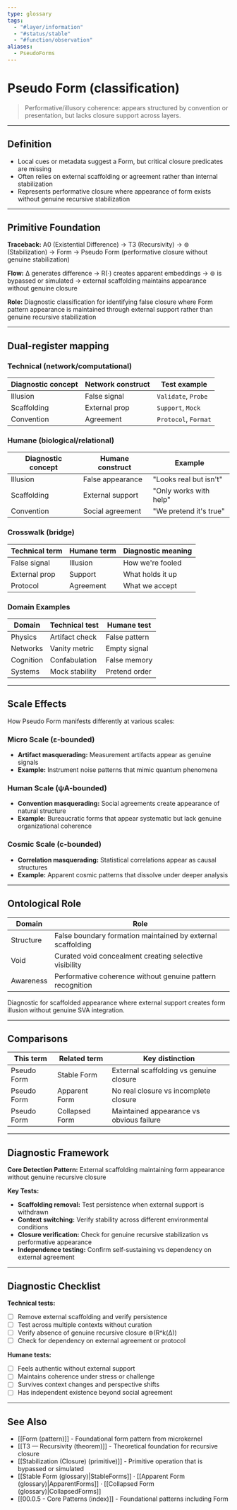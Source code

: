 ```yaml
---
type: glossary
tags:
  - "#layer/information"
  - "#status/stable"
  - "#function/observation"
aliases:
  - PseudoForms
---
```


# Pseudo Form (classification)

> Performative/illusory coherence: appears structured by convention or presentation, but lacks closure support across layers.

---

## Definition

- Local cues or metadata suggest a Form, but critical closure predicates are missing
- Often relies on external scaffolding or agreement rather than internal stabilization
- Represents performative closure where appearance of form exists without genuine recursive stabilization

---

## Primitive Foundation

**Traceback:** A0 (Existential Difference) → T3 (Recursivity) → ⊚ (Stabilization) → Form → Pseudo Form (performative closure without genuine stabilization)

**Flow:** ∆ generates difference → R(·) creates apparent embeddings → ⊚ is bypassed or simulated → external scaffolding maintains appearance without genuine closure

**Role:** Diagnostic classification for identifying false closure where Form pattern appearance is maintained through external support rather than genuine recursive stabilization

---

## Dual‑register mapping

### Technical (network/computational)

| Diagnostic concept | Network construct | Test example |
|-------------------|------------------|--------------|
| Illusion | False signal | `Validate`, `Probe` |
| Scaffolding | External prop | `Support`, `Mock` |
| Convention | Agreement | `Protocol`, `Format` |

### Humane (biological/relational)

| Diagnostic concept | Humane construct | Example |
|-------------------|------------------|----------|
| Illusion | False appearance | "Looks real but isn't" |
| Scaffolding | External support | "Only works with help" |
| Convention | Social agreement | "We pretend it's true" |

### Crosswalk (bridge)

| Technical term | Humane term | Diagnostic meaning |
|---------------|-------------|-------------------|
| False signal | Illusion | How we're fooled |
| External prop | Support | What holds it up |
| Protocol | Agreement | What we accept |

### Domain Examples

| Domain | Technical test | Humane test |
|--------|---------------|-------------|
| Physics | Artifact check | False pattern |
| Networks | Vanity metric | Empty signal |
| Cognition | Confabulation | False memory |
| Systems | Mock stability | Pretend order |

---

## Scale Effects

How Pseudo Form manifests differently at various scales:

### Micro Scale (ε-bounded)
- **Artifact masquerading:** Measurement artifacts appear as genuine signals
- **Example:** Instrument noise patterns that mimic quantum phenomena

### Human Scale (ψA-bounded)
- **Convention masquerading:** Social agreements create appearance of natural structure
- **Example:** Bureaucratic forms that appear systematic but lack genuine organizational coherence

### Cosmic Scale (c-bounded)
- **Correlation masquerading:** Statistical correlations appear as causal structures
- **Example:** Apparent cosmic patterns that dissolve under deeper analysis

---

## Ontological Role

| Domain | Role |
|--------|------|
| Structure | False boundary formation maintained by external scaffolding |
| Void | Curated void concealment creating selective visibility |
| Awareness | Performative coherence without genuine pattern recognition |

Diagnostic for scaffolded appearance where external support creates form illusion without genuine SVA integration.

---

## Comparisons

| This term | Related term | Key distinction |
|-----------|-------------|----------------|
| Pseudo Form | Stable Form | External scaffolding vs genuine closure |
| Pseudo Form | Apparent Form | No real closure vs incomplete closure |
| Pseudo Form | Collapsed Form | Maintained appearance vs obvious failure |

---

## Diagnostic Framework

**Core Detection Pattern:** External scaffolding maintaining form appearance without genuine recursive closure

**Key Tests:**
- **Scaffolding removal:** Test persistence when external support is withdrawn
- **Context switching:** Verify stability across different environmental conditions
- **Closure verification:** Check for genuine recursive stabilization vs performative appearance
- **Independence testing:** Confirm self-sustaining vs dependency on external agreement

---

## Diagnostic Checklist

**Technical tests:**
- [ ] Remove external scaffolding and verify persistence
- [ ] Test across multiple contexts without curation
- [ ] Verify absence of genuine recursive closure ⊚(R^k(∆))
- [ ] Check for dependency on external agreement or protocol

**Humane tests:**
- [ ] Feels authentic without external support
- [ ] Maintains coherence under stress or challenge
- [ ] Survives context changes and perspective shifts
- [ ] Has independent existence beyond social agreement

---

## See Also

- [[Form (pattern)]] - Foundational form pattern from microkernel
- [[T3 — Recursivity (theorem)]] - Theoretical foundation for recursive closure
- [[Stabilization (Closure) (primitive)]] - Primitive operation that is bypassed or simulated
- [[Stable Form (glossary)|StableForms]] · [[Apparent Form (glossary)|ApparentForms]] · [[Collapsed Form (glossary)|CollapsedForms]]
- [[00.0.5 - Core Patterns (index)]] - Foundational patterns including Form